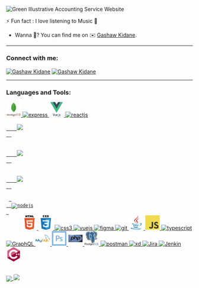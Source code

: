 
![Green Illustrative Accounting Service Website](https://user-images.githubusercontent.com/59097663/161393868-9d0d8cf2-9195-4c10-8bcc-56a43eaf1394.png)


⚡ Fun fact : I love listening to Music 🎵

*  Wanna 💬? You can find me on ✉️ [Gashaw Kidane](mailto:kidanugashaw@gmail.com?subject=[GitHub]).

---
<h3 align="left">Connect with me:</h3>
<p align="left">
<link rel="stylesheet" href="https://cdn.jsdelivr.net/gh/devicons/devicon@v2.14.0/devicon.min.css">

<a href="https://t.me/Hulu_WZ" target="blank"><img align="center" src="https://img.icons8.com/color/48/000000/telegram-app--v1.png" alt="Gashaw Kidane" height="30" width="30" /></a>       <a href="https://www.linkedin.com/in/gashaw-kidanu-b52238233/" target="blank"><img align="center" src="https://raw.githubusercontent.com/rahuldkjain/github-profile-readme-generator/master/src/images/icons/Social/linked-in-alt.svg" alt="Gashaw Kidane" height="30" width="40" /></a>
  
</p>

---
<h3 align="left">Languages and Tools:</h3>
<p align="left">
 
<a href="https://www.mongodb.com/" target="_blank" rel="noreferrer">
 <img src="https://raw.githubusercontent.com/devicons/devicon/master/icons/mongodb/mongodb-original-wordmark.svg" alt="mongodb" width="40" height="40"/>
 </a>
 <a href="https://expressjs.com" target="_blank" rel="noreferrer">
  <img src="https://cdn.jsdelivr.net/gh/devicons/devicon/icons/express/express-original-wordmark.svg" alt="express" width="40" height="40"/> 
 </a>
 <a href="https://vuejs.org/" target="_blank" rel="noreferrer">
  <i class="devicon-express-original-wordmark"></i>
  <img src="https://raw.githubusercontent.com/devicons/devicon/master/icons/vuejs/vuejs-original-wordmark.svg" alt="vuejs" width="40" height="40"/> 
 </a> 
 <a href="https://reactjs.org/" target="_blank" rel="noreferrer">
  <i class="devicon-express-original-wordmark"></i>
  <img src="" alt="reactjs" width="40" height="40"/> 
 </a>

<code>
  <a href="https://reactjs.org/" target="_blank" rel="noreferrer">
    <img width="10%" src="https://cdn.jsdelivr.net/gh/devicons/devicon/icons/react/react-original.svg">
  </a>
  </code>
  
 <code>
  <a href="https://git-scm.com/" target="_blank" rel="noreferrer">
    <img width="10%" src="https://cdn.jsdelivr.net/gh/devicons/devicon/icons/git/git-plain.svg">
  </a>
 </code>
  <code>
  <a href="https://github.com/" target="_blank" rel="noreferrer">
    <img width="10%" src="https://cdn.jsdelivr.net/gh/devicons/devicon/icons/github/github-original.svg">
  </a>
  </code>
   <code> 
 <a href="https://nodejs.org" target="_blank" rel="noreferrer"> 
  <img src="https://cdn.jsdelivr.net/gh/devicons/devicon/icons/nodejs/nodejs-original-wordmark.svg" alt="nodejs" width="40" height="40"/>
 </a> 
      </code>

 <a href="https://www.w3.org/html/" target="_blank" rel="noreferrer">
  <img src="https://raw.githubusercontent.com/devicons/devicon/master/icons/html5/html5-original-wordmark.svg" alt="html5" width="40" height="40"/> 
 </a>  
<a href="https://www.w3schools.com/css/" target="_blank" rel="noreferrer"> <img src="https://raw.githubusercontent.com/devicons/devicon/master/icons/css3/css3-original-wordmark.svg" alt="css3" width="40" height="40"/> </a> <a href="https://www.w3schools.com/bootstrap/" target="_blank" rel="noreferrer"> 
 <img src="https://cdn.jsdelivr.net/gh/devicons/devicon/icons/bootstrap/bootstrap-original.svg" alt="css3" width="40" height="40"/> 
</a>  <a href="https://angular.io/guide/cheatsheet" target="_blank" rel="noreferrer"> <img src="https://cdn.jsdelivr.net/gh/devicons/devicon/icons/angularjs/angularjs-original.svg" alt="vuejs" width="40" height="40"/> </a> 
<a href="https://www.figma.com/" target="_blank" rel="noreferrer"> <img src="https://www.vectorlogo.zone/logos/figma/figma-icon.svg" alt="figma" width="40" height="40"/> </a> 
<a href="https://git-scm.com/" target="_blank" rel="noreferrer"> <img src="https://www.vectorlogo.zone/logos/git-scm/git-scm-icon.svg" alt="git" width="40" height="40"/> </a> 
<a href="https://www.java.com" target="_blank" rel="noreferrer"> <img src="https://raw.githubusercontent.com/devicons/devicon/master/icons/java/java-original.svg" alt="java" width="40" height="40"/> </a> 
<a href="https://developer.mozilla.org/en-US/docs/Web/JavaScript" target="_blank" rel="noreferrer"> <img src="https://raw.githubusercontent.com/devicons/devicon/master/icons/javascript/javascript-original.svg" alt="javascript" width="40" height="40"/> </a><a href="https://www.typescriptlang.org/" target="_blank" rel="noreferrer"> <img src="https://cdn.jsdelivr.net/gh/devicons/devicon/icons/typescript/typescript-original.svg" alt="typescript" width="40" height="40" /> </a>
 <a href="https://graphql.org/" target="_blank" rel="noreferrer"> <img src="https://cdn.jsdelivr.net/gh/devicons/devicon/icons/graphql/graphql-plain.svg" alt="GraphQL" width="40" height="40"/> </a> 
<a href="https://www.mysql.com/" target="_blank" rel="noreferrer"> <img src="https://raw.githubusercontent.com/devicons/devicon/master/icons/mysql/mysql-original-wordmark.svg" alt="mysql" width="40" height="40"/> </a> 
<a href="https://www.photoshop.com/en" target="_blank" rel="noreferrer"> <img src="https://raw.githubusercontent.com/devicons/devicon/master/icons/photoshop/photoshop-line.svg" alt="photoshop" width="40" height="40"/> </a> <a href="https://www.php.net" target="_blank" rel="noreferrer"> <img src="https://raw.githubusercontent.com/devicons/devicon/master/icons/php/php-original.svg" alt="php" width="40" height="40"/> </a> 
<a href="https://www.postgresql.org" target="_blank" rel="noreferrer"> <img src="https://raw.githubusercontent.com/devicons/devicon/master/icons/postgresql/postgresql-original-wordmark.svg" alt="postgresql" width="40" height="40"/> </a> 
<a href="https://postman.com" target="_blank" rel="noreferrer"> <img src="https://www.vectorlogo.zone/logos/getpostman/getpostman-icon.svg" alt="postman" width="40" height="40"/> </a> <a href="https:#" target="_blank" rel="noreferrer"> <img src="https://cdn.jsdelivr.net/gh/devicons/devicon/icons/vscode/vscode-original.svg" alt="xd" width="40" height="40"/> </a> <a href="#" target="_blank" rel="noreferrer"><img src="https://cdn.jsdelivr.net/gh/devicons/devicon/icons/jira/jira-original-wordmark.svg" alt="Jira" width="40" height="40"/> </a><a href="#" target="_blank" rel="noreferrer"><img src="https://cdn.jsdelivr.net/gh/devicons/devicon/icons/jenkins/jenkins-original.svg" alt="Jenkin" width="40" height="40"/> </a><a href="https://www.w3schools.com/cpp/" target="_blank" rel="noreferrer"> <img src="https://raw.githubusercontent.com/devicons/devicon/master/icons/cplusplus/cplusplus-original.svg" alt="cplusplus" width="40" height="40"/> </a>
</p>
  <br/>
<a href="">
  <img align="center" src="https://github-readme-stats.vercel.app/api?username=Gashaw512&show_icons=true&theme=tokyonight" />
</a> 
<img src="https://github-readme-stats.vercel.app/api/top-langs?username=Gashaw512&layout=compact"/>
